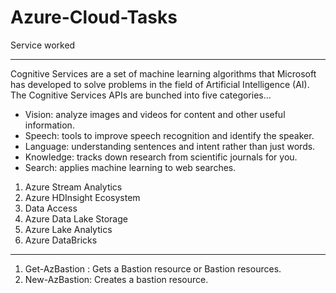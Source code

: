 # Azure-Cloud-Tasks
Service worked


---
Cognitive Services are a set of machine learning algorithms that Microsoft has developed to solve problems in the field of Artificial Intelligence (AI).
The Cognitive Services APIs are bunched into five categories…

- Vision: analyze images and videos for content and other useful information.
- Speech: tools to improve speech recognition and identify the speaker.
- Language: understanding sentences and intent rather than just words.
- Knowledge: tracks down research from scientific journals for you.
- Search: applies machine learning to web searches.

1. Azure Stream Analytics
2. Azure HDInsight Ecosystem
3. Data Access
4. Azure Data Lake Storage
5. Azure Lake Analytics
6. Azure DataBricks

---
1.	Get-AzBastion : Gets a Bastion resource or Bastion resources.
2.	New-AzBastion: Creates a bastion resource.

